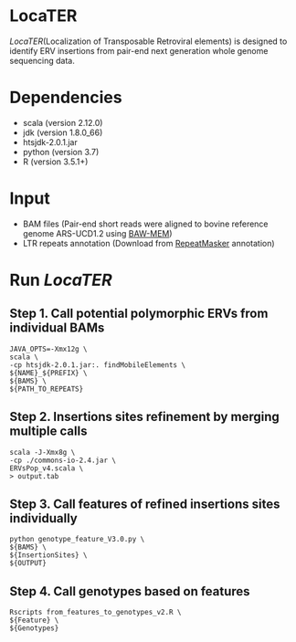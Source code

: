 # LocaTER

*LocaTER*(Localization of Transposable Retroviral elements) is designed to identify ERV insertions from pair-end next generation whole genome sequencing data. 

# Dependencies

- scala (version 2.12.0)
- jdk (version 1.8.0_66)
- htsjdk-2.0.1.jar
- python (version 3.7)
- R (version 3.5.1+)

# Input

- BAM files (Pair-end short reads were aligned to bovine reference genome ARS-UCD1.2 using [BAW-MEM](https://github.com/lh3/bwa))
- LTR repeats annotation (Download from [RepeatMasker](https://www.repeatmasker.org/) annotation)

# Run *LocaTER*

## Step 1. Call potential polymorphic ERVs from individual BAMs
```
JAVA_OPTS=-Xmx12g \
scala \
-cp htsjdk-2.0.1.jar:. findMobileElements \
${NAME}_${PREFIX} \
${BAMS} \
${PATH_TO_REPEATS} 
```

## Step 2. Insertions sites refinement by merging multiple calls
```
scala -J-Xmx8g \
-cp ./commons-io-2.4.jar \
ERVsPop_v4.scala \
> output.tab
```

## Step 3. Call features of refined insertions sites individually
```
python genotype_feature_V3.0.py \
${BAMS} \
${InsertionSites} \
${OUTPUT}
```

## Step 4. Call genotypes based on features
```
Rscripts from_features_to_genotypes_v2.R \
${Feature} \
${Genotypes}
```
